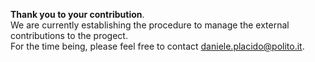 **Thank you to your contribution**.   
We are currently establishing the procedure to manage the external contributions to the progect.  
For the time being, please feel free to contact daniele.placido@polito.it.
